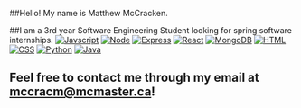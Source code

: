 ##Hello! My name is Matthew McCracken.

##I am a 3rd year Software Engineering Student looking for spring software internships.
[![Javscript](https://img.icons8.com/color/48/000000/javascript.png)](https://en.wikipedia.org/wiki/JavaScript)
[![Node](https://img.icons8.com/color/48/000000/nodejs.png)](https://en.wikipedia.org/wiki/Node.js)
[![Express](https://www.vectorlogo.zone/logos/expressjs/expressjs-icon.svg)](https://en.wikipedia.org/wiki/Express.js)
[![React](https://img.icons8.com/plasticine/75/000000/react.png)](https://en.wikipedia.org/wiki/React_(web_framework))
[![MongoDB](https://img.icons8.com/color/48/000000/mongodb.png)](https://en.wikipedia.org/wiki/MongoDB)
[![HTML](https://img.icons8.com/nolan/64/html-filetype.png)](https://en.wikipedia.org/wiki/HTML)
[![CSS](https://img.icons8.com/nolan/64/css-filetype.png)](https://en.wikipedia.org/wiki/CSS)
[![Python](https://img.icons8.com/color/48/000000/python.png)](https://en.wikipedia.org/wiki/Python_(programming_language))
[![Java](https://img.icons8.com/color/48/000000/java-coffee-cup-logo.png)](https://en.wikipedia.org/wiki/Java_(programming_language))

## Feel free to contact me through my email at [mccracm@mcmaster.ca](mccracm@mcmaster.ca)!
